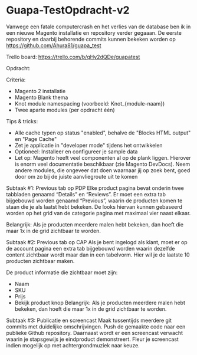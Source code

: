 # Guapa-TestOpdracht-v2

Vanwege een fatale computercrash en het verlies van de database ben ik in een nieuwe Magento installatie en repository verder gegaaan. De eerste repository en daarbij behorende commits kunnen bekeken worden op https://github.com/Ahura81/guapa_test

Trello board: https://trello.com/b/qHy2dQDe/guapatest


Opdracht:

Criteria:

- Magento 2 installatie
- Magento Blank thema
- Knot module namespacing (voorbeeld: Knot_{module-naam})
- Twee aparte modules (per opdracht één)

Tips & tricks:

- Alle cache typen op status "enabled", behalve de "Blocks HTML output" en "Page Cache"
- Zet je applicatie in "developer mode" tijdens het ontwikkelen
- Optioneel: Installeer en configureer je sample data
- Let op: Magento heeft veel componenten al op de plank liggen. Hierover is enorm veel documentatie beschikbaar (zie Magento   DevDocs). Neem andere modules, die ongeveer dat doen waarnaar jij op zoek bent, goed door om zo bij de juiste aanvliegroute   uit te komen

Subtaak #1: 
Previous tab op PDP Elke product pagina bevat onderin twee tabbladen genaamd “Details” en “Reviews”. Er moet een extra tab  bijgebouwd worden genaamd “Previous”, waarin de producten komen te staan die je als laatst hebt bekeken. De looks hiervan kunnen gebaseerd worden op het grid van de categorie pagina met maximaal vier naast elkaar.

Belangrijk: Als je producten meerdere malen hebt bekeken, dan hoeft die maar 1x in de grid zichtbaar te worden.

Subtaak #2: 
Previous tab op CAP Als je bent ingelogd als klant, moet er op de account pagina een extra tab bijgebouwd worden waarin dezelfde content zichtbaar wordt maar dan in een tabelvorm. Hier wil je de laatste 10 producten zichtbaar maken.

De product informatie die zichtbaar moet zijn:

- Naam 
- SKU
- Prijs
- Bekijk product knop Belangrijk: Als je producten meerdere malen hebt bekeken, dan hoeft die maar 1x in de grid zichtbaar te worden.

Subtaak #3: 
Publicatie en screencast Maak tussentijds meerdere git commits met duidelijke omschrijvingen. Push de gemaakte code naar een publieke Github repository. Daarnaast wordt er een screencast verwacht waarin je stapsgewijs je eindproduct demonstreert. Fleur je screencast indien mogelijk op met achtergrondmuziek naar keuze.

